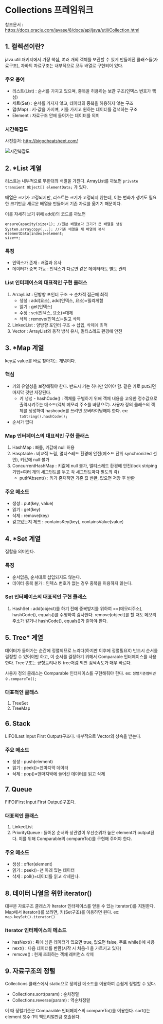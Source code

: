 # Collections 프레임워크
참조문서 : https://docs.oracle.com/javase/8/docs/api/java/util/Collection.html

## 1. 컬렉션이란?
java.util 패키지에서 가장 핵심, 여러 개의 객체를 보관할 수 있게 만들어진 클래스들(자료구조), 자바의 자료구조는 내부적으로 모두 배열로 구현되어 있다.

### 주요 용어
* 리스트(List) : 순서를 가지고 있으며, 중복을 허용하는 보관 구조(인덱스 번호가 핵심)
* 세트(Set) : 순서를 가지지 않고, 데이터의 중복을 허용하지 않는 구조
* 맵(Map) : 키-값을 가지며, 키를 가지고 원하는 데이터를 검색하는 구조
* Element : 자료구조 안에 들어가는 데이터를 의미

### 시간복잡도
사진출처: http://bigocheatsheet.com/

![시간복잡도](http://img1.daumcdn.net/thumb/R1920x0/?fname=http%3A%2F%2Fcfile6.uf.tistory.com%2Fimage%2F2376363A595B25033330B7)

## 2. *List 계열
리스트는 내부적으로 무한대의 배열을 가진다. ArrayList를 까보면 `private transient Object[] elementData;` 가 있다.

배열은 크기가 고정되지만, 리스트는 크기가 고정되지 않는데, 이는 변화가 생겨도 필요한 크기만큼 새로운 배열을 만들어서 기존 자료를 옮기기 때문이다.

이를 자세히 보기 위해 add()의 코드를 까보면

	ensureCapacity(size+1); //원본 배열보다 크기가 큰 배열을 생성
	System.arraycopy(...); //기존 배열을 새 배열에 복사
	elementData[index]=element;
	size++;

### 특징
* 인덱스가 존재 : 배열과 유사
* 데이터가 중복 가능 : 인덱스가 다르면 같은 데이터라도 별도 관리

### List 인터페이스의 대표적인 구현 클래스
1. ArrayList : 단방향 포인터 구조 → 순차적 접근에 최적
	* 생성 : add(요소), add(인덱스, 요소)=밀리게함
	* 읽기 : get(인덱스)
	* 수정 : set(인덱스, 요소)=대체
	* 삭제 : remove(인덱스)=읽고 삭제
2. LinkedList : 양방향 포인터 구조 → 삽입, 삭제에 최적
3. Vector : ArrayList와 동작 방식 유사, 멀티스레드 환경에 안전

## 3. *Map 계열
key로 value를 바로 찾아가는 개념이다.

### 핵심
* 키의 유일성을 보장해줘야 한다. 반드시 키는 하나만 있어야 함. 같은 키로 put되면 마지막 것만 저장된다.
	* 키 생성 - hashCode() : 객체를 구별하기 위해 객체 내용을 고유한 정수값으로 출력시켜주는 메소드(객체 메모리 주소를 바탕으로). 사용자 정의 클래스의 객체를 생성하여 hashcode를 쓰려면 오버라이딩해야 한다. ex: `toString().hashCode();`
* 순서가 없다

### Map 인터페이스의 대표적인 구현 클래스
1. HashMap : 빠름, 키값에 null 허용
2. Hasptable : 비교적 느림, 멀티스레드 환경에 안전(메소드 단위 synchronized 선언), 키값에 null 불가
3. ConcurrentHashMap : 키값에 null 불가, 멀티스레드 환경에 안전(lock striping 기법=여러 개의 세그먼트를 두고 각 세그먼트마다 별도의 락)
	* putIfAbsent() : 키가 존재하면 기존 값 반환, 없으면 저장 후 반환

### 주요 메소드
* 생성 : put(key, value)
* 읽기 : get(key)
* 삭제 : remove(key)
* 갖고있는지 체크 : containsKey(key), containsValue(value)

## 4. *Set 계열
집합을 의미한다.

### 특징
* 순서없음, 순서대로 삽입되지도 않는다.
* 데이터 중복 불가 : 인덱스 번호가 없는 경우 중복을 허용하지 않는다.

### Set 인터페이스의 대표적인 구현 클래스
1. HashSet :
add(object)를 하기 전에 중복방지를 위하여 ==(메모리주소), hashCode(), equals()를 수행하여 검사한다.
remove(object)를 할 때도 메모리주소가 같거나 hashCode(), equals()가 같아야 한다.

## 5. Tree* 계열
데이터가 들어가는 순간에 정렬되므로 느리다(하지만 이후에 정렬필요X) 반드시 순서를 결정할 수 있어야만 하고, 이 순서를 결정하기 위해서 Comparable 인터페이스를 사용한다. Tree구조는 균형트리나 B-tree처럼 되면 검색속도가 매우 빠르다.

사용자 정의 클래스는 Comparable 인터페이스를 구현해줘야 한다. ex: `정렬기준멤버변수.compareTo();`

### 대표적인 클래스
1. TreeSet
2. TreeMap

## 6. Stack
LIFO(Last Input First Output)구조다. 내부적으로 Vector의 상속을 받는다.

### 주요 메소드
* 생성 : push(element)
* 읽기 : peek()=맨마지막 데이터
* 삭제 : pop()=맨마지막에 들어간 데이터를 읽고 삭제

## 7. Queue
FIFO(First Input First Output)구조다.

### 대표적인 클래스
1. LinkedList
2. PriorityQueue : 들어온 순서와 상관없이 우선순위가 높은 element가 output된다. 이를 위해 Comparable의 compareTo()를 구현해 주어야 한다.

### 주요 메소드
* 생성 : offer(element)
* 읽기 : peek()=맨 아래 있는 데이터
* 삭제 : poll()=데이터를 읽고 삭제한다.

## 8. 데이터 나열을 위한 iterator()
대부분 자료구조 클래스가 Iterator 인터페이스를 얻을 수 있는 iterator()를 지원한다. Map에서 iterator()를 쓰려면, 키(Set구조)를 이용하면 된다. ex: `map.keySet().iterator()`

### Iterator 인터페이스의 메소드
* hasNext() : 뒤에 남은 데이터가 있으면 true, 없으면 false, 주로 while()에 사용
* next() : 다음 데이터를 반환(시작 시 처음-1 을 가르키고 있다)
* remove() : 현재 조회하는 객체 레퍼런스 삭제

## 9. 자료구조의 정렬
Collections 클래스에서 static으로 정의된 메소드를 이용하여 손쉽게 정렬할 수 있다.

* Collections.sort(param) : 순차정렬
* Collections.reverse(param) : 역순차정렬

이 때 정렬기준은 Comparable 인터페이스의 compareTo()를 이용한다. sort()는 element 갯수-1의 팩토리얼만큼 호출된다.